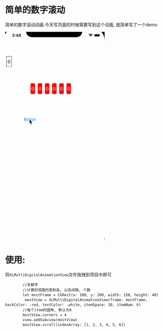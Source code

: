 # 简单的数字滚动
简单的数字滚动动画.今天写页面的时候需要写到这个动画, 就简单写了一个demo

![数字滚动](https://github.com/piaofengqiye/-collection-/blob/master/数字滚动.gif)

# 使用:
将```XLMultiDigitalAnimationView```文件拖拽到项目中即可

```
        //多数字
        //计算好视图的宽和高, 以及间隔, 个数
        let mostFrame = CGRect(x: 100, y: 200, width: 150, height: 40)
         mostView = XLMultiDigitalAnimationView(frame: mostFrame, backColor: .red, textColor: .white, itemSpace: 10, itemNum: 6)
        //每个item的圆角, 默认为0
        mostView.corners = 4
        view.addSubview(mostView)
        mostView.scroll(indexArray: [1, 2, 3, 4, 5, 6])
```
